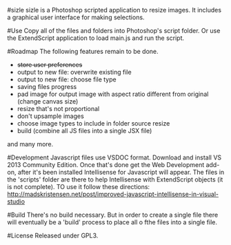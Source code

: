 #sizle
sizle is a Photoshop scripted application to resize images. It includes a graphical user interface for making selections.

#Use
Copy all of the files and folders into Photoshop's script folder. Or use the ExtendScript application to load main.js and run the script.

#Roadmap
The following features remain to be done.
- ~~store user preferences~~
- output to new file: overwrite existing file
- output to new file: choose file type
- saving files progress
- pad image for output image with aspect ratio different from original (change canvas size)
- resize that's not proportional
- don't upsample images
- choose image types to include in folder source resize
- build (combine all JS files into a single JSX file)

and many more.

#Development
Javascript files use VSDOC format. Download and install VS 2013 Community Edition. Once that's done get the Web Development add-on, after it's been installed Intellisense for Javascript will appear. The files in the 'scripts' folder are there to help Intellisense with ExtendScript objects (it is not complete). TO use it follow these directions: http://madskristensen.net/post/improved-javascript-intellisense-in-visual-studio

#Build
There's no build necessary. But in order to create a single file there will eventually be a 'build' process to place all o fthe files into a single file.

#License
Released under GPL3.
